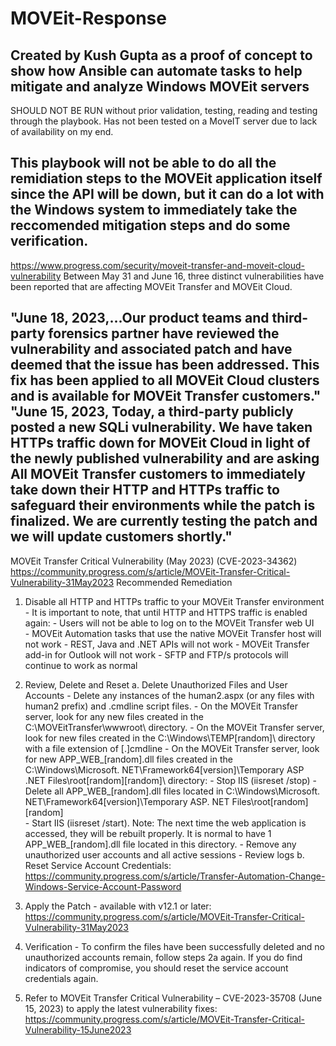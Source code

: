 # MOVEit-Response

Created by Kush Gupta as a proof of concept to show how Ansible can automate tasks to help mitigate and analyze Windows MOVEit servers
 ----------------------------------------------------------------------------------------------------------------
SHOULD NOT BE RUN without prior validation, testing, reading and testing through the playbook. Has not been tested on a MoveIT server due to lack of availability on my end.

This playbook will not be able to do all the remidiation steps to the MOVEit application itself since the API will be down, but it can do a lot with the Windows system to immediately take the reccomended mitigation steps and do some verification.
 ----------------------------------------------------------------------------------------------------------------

https://www.progress.com/security/moveit-transfer-and-moveit-cloud-vulnerability
Between May 31 and June 16, three distinct vulnerabilities have been reported that are affecting MOVEit Transfer and MOVEit Cloud.

"June 18, 2023,...Our product teams and third-party forensics partner have reviewed the vulnerability and associated patch and have deemed that the issue has been addressed. This fix has been applied to all MOVEit Cloud clusters and is available for MOVEit Transfer customers."
"June 15, 2023, Today, a third-party publicly posted a new SQLi vulnerability. We have taken HTTPs traffic down for MOVEit Cloud in light of the newly published vulnerability and are asking All MOVEit Transfer customers to immediately take down their HTTP and HTTPs traffic to safeguard their environments while the patch is finalized. We are currently testing the patch and we will update customers shortly."
 ----------------------------------------------------------------------------------------------------------------

MOVEit Transfer Critical Vulnerability (May 2023) (CVE-2023-34362)
https://community.progress.com/s/article/MOVEit-Transfer-Critical-Vulnerability-31May2023
Recommended Remediation
1. Disable all HTTP and HTTPs traffic to your MOVEit Transfer environment
                    - It is important to note, that until HTTP and HTTPS traffic is enabled again: 
                       - Users will not be able to log on to the MOVEit Transfer web UI  
                       - MOVEit Automation tasks that use the native MOVEit Transfer host will not work
                       - REST, Java and .NET APIs will not work 
                       - MOVEit Transfer add-in for Outlook will not work 
                    - SFTP and FTP/s protocols will continue to work as normal 

2. Review, Delete and Reset
   a. Delete Unauthorized Files and User Accounts
                    - Delete any instances of the human2.aspx (or any files with human2 prefix) and .cmdline script files.
                    - On the MOVEit Transfer server, look for any new files created in the C:\MOVEitTransfer\wwwroot\ directory.
                    - On the MOVEit Transfer server, look for new files created in the 
                      C:\Windows\TEMP\[random]\ directory with a file extension of [.]cmdline
                    - On the MOVEit Transfer server, look for new APP_WEB_[random].dll files created in the 
                      C:\Windows\Microsoft. NET\Framework64\[version]\Temporary ASP .NET Files\root\[random]\[random]\ directory:
                      - Stop IIS (iisreset /stop)
                      - Delete all APP_WEB_[random].dll files located in 
                        C:\Windows\Microsoft. NET\Framework64\[version]\Temporary ASP. NET Files\root\[random]\[random]\
                      - Start IIS (iisreset /start). Note: The next time the web application is accessed, 
                        they will be rebuilt properly. It is normal to have 1 APP_WEB_[random].dll file located in this directory.
                    - Remove any unauthorized user accounts and all active sessions
                    - Review logs 
   b. Reset Service Account Credentials: https://community.progress.com/s/article/Transfer-Automation-Change-Windows-Service-Account-Password

 3. Apply the Patch - available with v12.1 or later: https://community.progress.com/s/article/MOVEit-Transfer-Critical-Vulnerability-31May2023

 4. Verification    - To confirm the files have been successfully deleted and no unauthorized accounts remain, follow steps 2a again. 
                      If you do find indicators of compromise, you should reset the service account credentials again.

 5. Refer to MOVEit Transfer Critical Vulnerability – CVE-2023-35708 (June 15, 2023) to apply the latest vulnerability fixes: https://community.progress.com/s/article/MOVEit-Transfer-Critical-Vulnerability-15June2023
